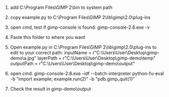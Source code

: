 1. add C:\Program Files\GIMP 2\bin to system path
2. copy example.py to C:\Program Files\GIMP 2\lib\gimp\2.0\plug-ins
3. open cmd, test if gimp-console is found:
	gimp-console-2.8.exe -v
4. Paste this folder to where you want
5. Open example.py in C:\Program Files\GIMP 2\lib\gimp\2.0\plug-ins to edit to your correct path:
	inputName = r"C:\Users\User\Desktop\gimp-demo\a.jpg"
	layerPath = r"C:\Users\User\Desktop\gimp-demo\temp"
	outputPath = r"C:\Users\User\Desktop\gimp-demo\output"
	
6. open cmd:
	gimp-console-2.8.exe -idf --batch-interpreter python-fu-eval -b "import example; example.run(2)" -b "pdb.gimp_quit(1)"

7. Check the result in gimp-demo\output